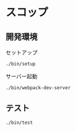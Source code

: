 # スコップ

## 開発環境

セットアップ

```sh
./bin/setup
```

サーバー起動

```sh
./bin/webpack-dev-server
```

## テスト

```sh
./bin/test
```
